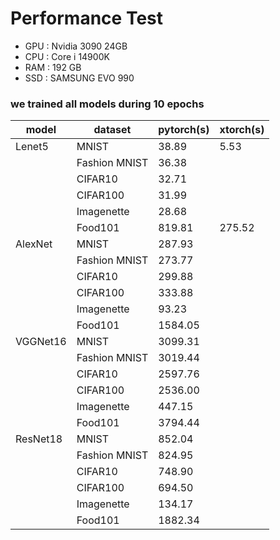 # Performance Test

- GPU : Nvidia 3090 24GB
- CPU : Core i 14900K
- RAM : 192 GB
- SSD : SAMSUNG EVO 990

### we trained all models during 10 epochs

| model         | dataset            | pytorch(s) | xtorch(s) |
|---------------|--------------------|------------|-----------|
| Lenet5        | MNIST              | 38.89      | 5.53      |
|               | Fashion MNIST      | 36.38      |           |
|               | CIFAR10            | 32.71      |           |
|               | CIFAR100           | 31.99      |           |
|               | Imagenette         | 28.68      |           |
|               | Food101            | 819.81     | 275.52    |
| AlexNet       | MNIST              | 287.93     |           |
|               | Fashion MNIST      | 273.77     |           |
|               | CIFAR10            | 299.88     |           |
|               | CIFAR100           | 333.88     |           |
|               | Imagenette         | 93.23      |           |
|               | Food101            | 1584.05    |           |
| VGGNet16      | MNIST              | 3099.31    |           |
|               | Fashion MNIST      | 3019.44    |           |
|               | CIFAR10            | 2597.76    |           |
|               | CIFAR100           | 2536.00    |           |
|               | Imagenette         | 447.15     |           |
|               | Food101            | 3794.44    |           |
| ResNet18      | MNIST              | 852.04     |           |
|               | Fashion MNIST      | 824.95     |           |
|               | CIFAR10            | 748.90     |           |
|               | CIFAR100           | 694.50     |           |
|               | Imagenette         | 134.17     |           |
|               | Food101            | 1882.34    |           |



